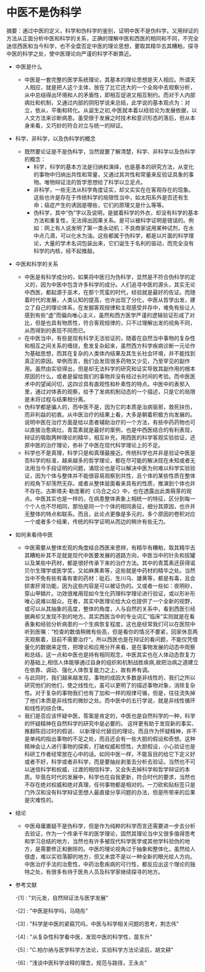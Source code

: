 # 中医不是伪科学

摘要：通过中医的定义，科学和伪科学的鉴别，证明中医不是伪科学。又用辩证的方法从正面分析中医和科学的关系，正确的理解中医和西医的相同和不同，不完全迷信西医和当今科学，也不全盘否定中医的理论思想，要取其精华去其糟粕，探寻中医的科学之处，使中医理论向严谨的科学不断靠近。

- 中医是什么

  - 中医是一套完整的医学系统理论，其基本的理论思想是天人相应。所谓天人相应，就是把人这个主体，放在了比它还大的一个全局中去观察分析，从中总结得出环境和人的矛盾性，即相互促进又相互制约。而对于人内部病灶和机制，又通过内部的阴阳学说来总结，此学说的基本观点为：对立，依从，平衡和转化。从诞生之初,中医就本着以经验论为发展依据，以人文方法来诊断病患。虽受限于发展之时技术和意识形态的落后，但从本身来看，又巧妙的符合对立与统一的辩证。

- 科学，非科学，以及伪科学的概念

  - 既然要论证是不是伪科学，当然就要了解清楚，科学、非科学以及伪科学的概念：
    - 科学，科学的基本方法是归纳和演绎，也是基本的研究方法，从变化的事物中归纳出共性和常量，又通过其共性和常量来反验证具象的事物。唯物辩证法的哲学思想给了科学以立足点。
    - 非科学，一些无法从科学角度证实，却又实实在在客观存在的现象。这些也许是存在于传统科学的局限性当中，如太阳系外是否还有生命；癌症产生的诱因是哪些，它们的原理又是什么等等。
    - 伪科学，其中“伪”字以及说明，是披着科学的外衣，却没有科学的基本方法和重复性，无法得出因果关系。是可以被科学证明是错误的。例如：网上有人说发明了第一类永动机；不良商家说用某种试剂，在水中点几滴，可以化水为油。这些都属于伪科学，都是以片面的科学理论，大量的学术名词包装出来，它们诞生于名利的驱动，而完全没有科学的内核，经不起推敲。

- 中医和科学的关系

  - 中医是有科学成分的，如果将中医归为伪科学，显然是不符合伪科学的定义的，因为中医中包含许多科学的成分。人们追寻中医的源头，其实无论中西医，都起源于巫术，在那个荒蛮的时代，经验就是最好的佐证。而随着时代的发展，人类认知的提高，也许出现了分化，中医从哲学出发，建立了自己的理论体系，在发掘客观规律和主观感受并存中，难免有些让人感到有些“虚”而偏向唯心主义，虽然和西方医学严谨的逻辑验证形成了对比，但是也具有物质性，符合客观规律的，只不过理解出发的视角不同，从而得到的表现不同而已。
  - 在中医当中，有些是现有科学无法验证的，随着在自然当中事物的复杂性和相互之间关系的缠绕，愈发复杂起来，虽然西方科学疾病诊断一元论作为基础思想，而其在复杂的人类体内结果及其生长社会环境，并不能找到真正的原因。举例而言，我们会发现很多药物又少见，乃至罕见的副作用。虽然由实验得出，但是却无法科学的研究和证实导致其副作用的根本原因的什么，或者是留给我们的事物并没有经过长时间的考验。而中医医术中的望闻问切，这四诊具有直观性和朴素性的特点。中医中的表邪入里，通过对体表的观察，给予了发病机制动态的一个描述，只是它的局限是未将过程与结果相分离。
  - 伪科学都是骗人的，而中医不是，因为它的本质是治病驱邪，救死扶伤，而非利益的初衷。从中医治疗的结果上看，大多是朝着积极方向发展的。说明中医在治疗方面是给以患者辅助治疗的一个方法，有些中药药物也可以直接治愈病灶。青蒿素就是最好的案例，也是中西医结合的有利表现，辩证的吸取两种理论的精华，相互补充，用西医的科学客观实验验证，还原中医的治疗理论，弥补了中医在现代科学理论上的不足。
  - 科学也不是真理，科学只是和真理最接近。传统科学也并非是验证中医是否科学的标准，越来越多的哲学理论，都在尽可能的解决现在未知或者无法用当今手段证明的问题，涌现论也是可以解决中医为何难以科学实验验证，因为个体与整体并不能很容易观察到共性，且个体的某些性质在整体的视角下却荡然无存。或者从整体层面看来具有的性质，推演到个体也并不存在。古斯塔夫·勒庞著的《乌合之众》中，也在透露出此类萌芽的观点。中医其实也是一样的，在病患整体表象上相统一的特征，区分到每一个个人也不尽相同，那怕是同一个个体的相同表征，细分其原因，也许并无整体的特点和联系。而且，此论点更像是多元的，多个原因的卷积对应一个或者多个结果，传统的科学证明从而边的稍许有些无力。

- 如何来看待中医

  - 中医需要从整体宏观的角度结合西医来思辨，有精华有糟粕，取其精华去其糟粕补其不足就是现代中医要发展的道路方向，中医当中的针灸和拔罐以及某些中药材，都是很好传承下来的治疗方法。其中的青蒿素还获得诺贝尔生理学或医学奖，又如麻黄素等，这些就是中药材的精华之处。当然当中不免有些有毒有害的药材：砒石、生川乌、雄黄等，都是有毒，且会损害肝肾功能，因为这些内容是可以被证伪的。又或者一些如：夜明砂，穿山甲鳞片。功效很难用现如今生化药理科学理论进行验证，或以形补形唯心说难以服众。在者，其实中医理论给大众也提供了一个全新的视野，或可以从其抽象的高度，整体的角度，人与自然的关系中，看到西医引经据典却又发现不到的地方。其实西医当中的专业词汇“临床”实则就是在看表象和经验分析病患的一个生病恢复程度，这也是经常我们可以在医院中听到医嘱：”检查的数值稍微有些高，但是看你的情况不要紧，回家休息两天观察着，目前不需要治疗“。所以西医也是在辩证的看问题，不能仅凭借量化的数据来定性，把理论和应用分开来看，是在事物发展的动态中观察和总结，这一点和中医也是持有相同观念，中医其实也在人体动态恢复力的基础上,相信人体能够通过自身的组织和机制战胜疾病,故把治病之道建立在依靠、调动、强化人体恢复能力之上，故有养有调。
  - 与此同时，我们越来越发现，事物的成因大多数是非线性的，我们之所以研究他们的他们，使之线性化，虽可以更明了的描述事物对象，消除复杂性。对于复杂的事物我们也有了加和一样的规律可循，但是，往往流失掉了他们本质是非线性的微妙之处。而中医中的五行学说，就是非线性循环和线性的综合体。
  - 我们是否应该怀疑中医，答案是肯定的，中医也是自然科学的一种，科学的怀疑精神在自然科学的研究中是必要的。 这样更有助于发现新的事实、 推翻陈旧过时的假说、 以新理论代替旧的理论。而且作为怀疑精神，并不是单纯的指出事物的不足之处，而且还会有一些大胆的假设和奇想。这种精神会让人进行事物的探索，打破权威和惯性，大胆假设，小心验证也是科研工作者经常放在心中的话。如同中医一样，不能盲目的给它下定义好或者不好，科学或者非科学，而是要抽丝剥茧去分析去验证。当然也不可以迷信科学和权威，过渡的相信科学，又会失去掉科学和哲学辩证的本质。毕竟在时代的发展中，科学也在自我更新，符合时代的要求，当然也不存在绝对权威和绝对真理，任何事物都是相对的。一刀砍和贴标签只是门外汉和没有科学辩证思想人最直接分享问题的办法，但是所带来的后果是灾难性的。

- 结论

  - 中医毋庸置疑不是伪科学，但是作为纯粹的科学而言还需要进一步去分析去验证，作为一个传承千年的医学理论，固然其理论当中又很多值得思考和学习总结的地方，当然也有许多被现代科学医学或其他学科验伪的地方，是需要修正和删除的。中医的理论视角过于抽象和整体化，虽然给人很虚，难以实验落脚的地方，但又未尝不是以一种全新的眼光给人方向。中医治疗手法的治愈性，中药治愈疾病的可行性，都反应出这个理论的独特之处，有很多有待于医务人员及科学家继续探寻的地方。

- 参考文献

  -[1] : "刘元发，自然辩证法与医学发展"

  -[2] : "中医是科学吗，马晓彤"
  
  -[3] : "科学是中医的紧箍咒吗，中医与科学相关问题的思考，荆志伟"
  
  -[4] : "从复杂性科学看中医，发现中医的科学性，苗东升"
  
  -[5] : "C.柏尔纳与医学科学方法论，实验科学方法论读后，胡文耕"
  
  -[6] : "浅谈中医科学诠释的理念，规范与路径，王永炎"
  
  